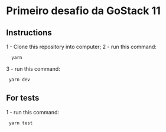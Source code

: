 # Primeiro desafio da GoStack 11

## Instructions

1 - Clone this repository into computer;
2 - run this command:

```bash
  yarn
```

3 - run this command:

```bash
 yarn dev
```

## For tests

1 - run this command:

```
 yarn test
```
